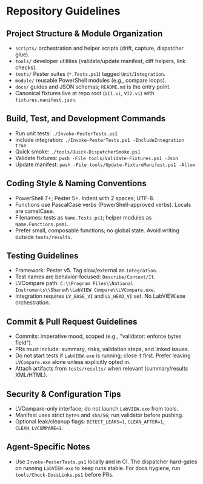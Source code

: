 # Repository Guidelines

## Project Structure & Module Organization

- `scripts/` orchestration and helper scripts (drift, capture, dispatcher glue).
- `tools/` developer utilities (validate/update manifest, diff helpers, link checks).
- `tests/` Pester suites (`*.Tests.ps1`) tagged `Unit`/`Integration`.
- `module/` reusable PowerShell modules (e.g., compare loops).
- `docs/` guides and JSON schemas; `README.md` is the entry point.
- Canonical fixtures live at repo root (`VI1.vi`, `VI2.vi`) with `fixtures.manifest.json`.

## Build, Test, and Development Commands

- Run unit tests: `./Invoke-PesterTests.ps1`
- Include integration: `./Invoke-PesterTests.ps1 -IncludeIntegration true`
- Quick smoke: `./tools/Quick-DispatcherSmoke.ps1`
- Validate fixtures: `pwsh -File tools/Validate-Fixtures.ps1 -Json`
- Update manifest: `pwsh -File tools/Update-FixtureManifest.ps1 -Allow`

## Coding Style & Naming Conventions

- PowerShell 7+; Pester 5+. Indent with 2 spaces; UTF-8.
- Functions use PascalCase verbs (PowerShell-approved verbs). Locals are camelCase.
- Filenames: tests as `Name.Tests.ps1`; helper modules as `Name.Functions.psm1`.
- Prefer small, composable functions; no global state. Avoid writing outside `tests/results`.

## Testing Guidelines

- Framework: Pester v5. Tag slow/external as `Integration`.
- Test names are behavior-focused: `Describe/Context/It`.
- LVCompare path: `C:\\Program Files\\National Instruments\\Shared\\LabVIEW Compare\\LVCompare.exe`.
- Integration requires `LV_BASE_VI` and `LV_HEAD_VI` set. No LabVIEW.exe orchestration.

## Commit & Pull Request Guidelines

- Commits: imperative mood, scoped (e.g., "validator: enforce bytes field").
- PRs must include: summary, risks, validation steps, and linked issues.
- Do not start tests if `LabVIEW.exe` is running; close it first. Prefer leaving `LVCompare.exe` alone unless explicitly opted in.
- Attach artifacts from `tests/results/` when relevant (summary/results XML/HTML).

## Security & Configuration Tips

- LVCompare-only interface; do not launch `LabVIEW.exe` from tools.
- Manifest uses strict `bytes` and `sha256`; run validator before pushing.
- Optional leak/cleanup flags: `DETECT_LEAKS=1`, `CLEAN_AFTER=1`, `CLEAN_LVCOMPARE=1`.

## Agent-Specific Notes

- Use `Invoke-PesterTests.ps1` locally and in CI. The dispatcher hard-gates on running `LabVIEW.exe` to keep runs stable. For docs hygiene, run `tools/Check-DocsLinks.ps1` before PRs.
